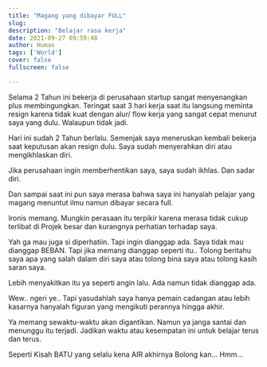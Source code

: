 ```yaml
---
title: "Magang yang dibayar FULL"
slug:
description: "Belajar rasa kerja"
date: 2021-09-27 09:59:48
author: Human
tags: ['World']
cover: false
fullscreen: false

---
```


Selama 2 Tahun ini bekerja di perusahaan startup sangat menyenangkan plus membingungkan. Teringat saat 3 hari kerja saat itu langsung meminta resign karena tidak kuat dengan alur/ flow kerja yang sangat cepat menurut saya yang dulu. Walaupun tidak jadi.

Hari ini sudah 2 Tahun berlalu. Semenjak saya meneruskan kembali bekerja saat keputusan akan resign dulu. Saya sudah menyerahkan diri atau mengikhlaskan diri. 

Jika perusahaan ingin memberhentikan saya, saya sudah ikhlas. Dan sadar diri.

Dan sampai saat ini pun saya merasa bahwa saya ini hanyalah pelajar yang magang menuntut ilmu namun dibayar secara full.

Ironis memang. Mungkin perasaan itu terpikir karena merasa tidak cukup terlibat di Projek besar dan kurangnya perhatian terhadap saya.

Yah ga mau juga si diperhatiin. Tapi ingin dianggap ada. Saya tidak mau dianggap BEBAN. Tapi jika memang dianggap seperti itu.. Tolong beritahu saya apa yang salah dalam diri saya atau tolong bina saya atau tolong kasih saran saya.

Lebih menyakitkan itu ya seperti angin lalu. Ada namun tidak dianggap ada.

Wew.. ngeri ye..
Tapi yasudahlah saya hanya pemain cadangan atau lebih kasarnya hanyalah figuran yang mengikuti perannya hingga akhir.

Ya memang sewaktu-waktu akan digantikan. Namun ya janga santai dan menunggu itu terjadi. Jadikan waktu atau kesempatan ini untuk belajar terus dan terus. 

Seperti Kisah BATU yang selalu kena AIR akhirnya Bolong kan...
Hmm...

